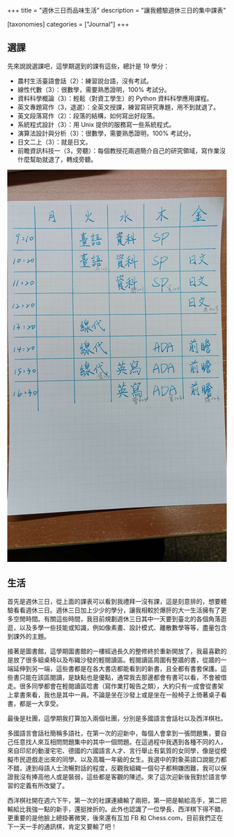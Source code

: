 +++
title = "週休三日而品味生活"
description = "讓我體驗週休三日的集中課表"

[taxonomies]
categories = ["Journal"]
+++

## 選課

先來說說選課吧，這學期選到的課有這些，總計是 19 學分：

- 農村生活臺語會話（2）：練習說台語，沒有考試。
- 線性代數（3）：很數學，需要熟悉證明，100% 考試分。
- 資料科學概論（3）：輕鬆（對資工學生）的 Python 資料科學應用課程。
- 英文專題寫作（3，退選）：全英文授課，練習寫研究專題，用不到就退了。
- 英文段落寫作（2）：段落的結構，如何寫出好段落。
- 系統程式設計（3）：用 Unix 提供的服務寫一些系統程式。
- 演算法設計與分析（3）：很數學，需要熟悉證明，100% 考試分。
- 日文二上（3）：就是日文。
- 前瞻資訊科技一（3，旁聽）：每個教授花兩週簡介自己的研究領域，寫作業沒什麼幫助就退了，轉成旁聽。

![手抄課表](schedule.jpg "手抄課表")

## 生活

首先是週休三日，從上面的課表可以看到我禮拜一沒有課，這是刻意排的，想要體驗看看週休三日。週休三日加上少少的學分，讓我相較於爆肝的大一生活擁有了更多空閒時間。有關這些時間，我目前規劃週休三日其中一天要到臺北的各個角落逛逛，以及多學一些技能或知識，例如像素畫、設計模式、離散數學等等，盡量包含到課外的主題。

接著是圖書館，這學期圖書館的一樓經過長久的整修終於重新開放了，我最喜歡的是放了很多組桌椅以及布織沙發的輕閱讀區。輕閱讀區周圍有整牆的書，從牆的一端延伸到另一端，這些書都是在各大書店都能看到的新書，且全都有書套保護。這些書只能在該區閱讀，是缺點也是優點，通常我去那邊都會有書可以看，不會被借走。很多同學都會在輕閱讀區唸書（寫作業打報告之類），大約只有一成會從書架上拿書來看，我也是其中一員。不論是坐在沙發上或是坐在一般椅子上倚著桌子看書，都是一大享受。

最後是社團，這學期我打算加入兩個社團，分別是多國語言會話社以及西洋棋社。

多國語言會話社簡稱多語社，在第一次的迎新中，每個人會拿到一張問題集，要自己任意找人來互相問問題集中的其中一個問題。在這過程中我遇到各種不同的人，來自印尼的動漫宅宅、德國的六國語言人才、言行舉止有氣質的女同學，像是從模擬市民遊戲走出來的同學、以及高職一年級的女生。我選中的對象英語口說能力都不錯，達到母語人士流暢對話的程度，反觀我組織一個句子都稍嫌困難，我可以保證我沒有捧高他人或是裝弱，這些都是客觀的陳述。來了這次迎新後我對於語言學習的定義有所改變了。

西洋棋社開在週六下午，第一次的社課連續輸了兩把，第一把是輸給高手，第二把輸給比我強一點的新手，還挺挫折的。此外也認識了一位學長，西洋棋下得不錯，更重要的是他臉上總掛著微笑，後來還有互加 FB 和 Chess.com，目前我們正在下一天一手的通訊棋，肯定又要輸了吧！